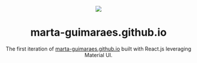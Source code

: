 <p align="center">
  <img src="https://www.google.com/url?sa=i&url=https%3A%2F%2Ficonscout.com%2Fillustration%2Fastronaut-coding-in-space-11085312&psig=AOvVaw2Cu_8EbDSobUuqzal2MYue&ust=1745784751486000&source=images&cd=vfe&opi=89978449&ved=0CBQQjRxqFwoTCMDq-5PB9owDFQAAAAAdAAAAABAE"/>
</p>
<h1 align="center">
  marta-guimaraes.github.io
</h1>
<p align="center">
  The first iteration of <a href="https://marta-guimaraes.github.io/" target="_blank">marta-guimaraes.github.io</a> built with React.js leveraging Material UI.
</p>
